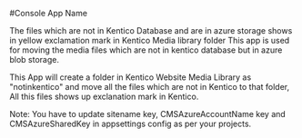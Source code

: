 #Console App Name

The files which are not in Kentico Database and are in azure storage shows in yellow exclamation mark in Kentico Media library folder
This app is used for moving the media files which are not in kentico database but in azure blob storage.

This App will create a folder in Kentico Website Media Library as "notinkentico" and move all the
files which are not in Kentico to that folder, All this files shows up exclanation mark in Kentico.

Note: You have to update sitename key, CMSAzureAccountName key and CMSAzureSharedKey in appsettings config as per your projects.
